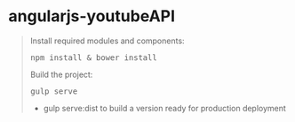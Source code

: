 # angularjs-youtubeAPI

<blockquote>
Install required modules and components:
<pre>npm install & bower install</pre>

Build the project:
<pre>gulp serve</pre>

* gulp serve:dist to build a version ready for production deployment
</bloquote>